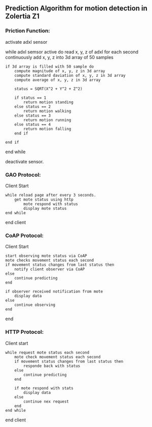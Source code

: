 ## Prediction Algorithm for motion detection in Zolertia Z1

### Priction Function:

activate adxl sensor

while adxl semsor active do
	read x, y, z of adxl for each second continuously
	add x, y, z into 3d array of 50 samples
	
	if 3d array is filled with 50 sample do
		compute magnitude of x, y, z in 3d array
		compute standard daviation of x, y, z in 3d array
		compute average of x, y, z in 3d array

		status = SQRT(X^2 + Y^2 + Z^2)

		if status == 1
			return motion standing
		else status == 2
			return motion walking
		else status == 3
			return motion running
		else status == 4
			return motion falling
		end if

	end if

end while

deactivate sensor.

### GAO Protocol:

Client Start

	while reload page after every 3 seconds.
		get mote status using http
			mote respond with status
			display mote status
	end while
end client


### CoAP Protocol:

Client Start

	start observing mote status via CoAP
	mote checks movement status each second
	if movement status changes from last status then 
		notify client observer via CoAP
	else
		continue predicting
	end

	if observer received notification from mote
		display data
	else
		continue observing
	end
end



### HTTP Protocol:

Client start

	while request mote status each second
		mote check movement status each second
		if movement status changes from last status then 
			responde back with status
		else
			continue predicting
		end

		if mote respond with stats
			display data
		else
			continue nex request
		end
	end while

end client
